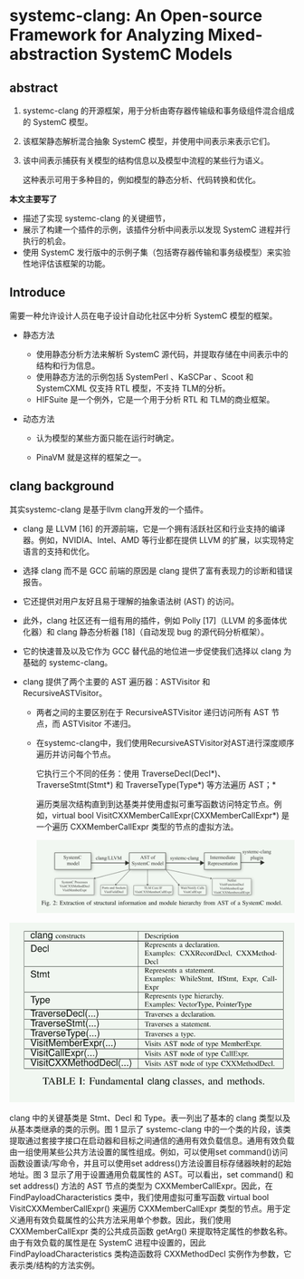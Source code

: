 # systemc-clang: An Open-source Framework for Analyzing Mixed-abstraction SystemC Models

## abstract

1.  systemc-clang 的开源框架，用于分析由寄存器传输级和事务级组件混合组成的 SystemC 模型。

2. 该框架静态解析混合抽象 SystemC 模型，并使用中间表示来表示它们。

3. 该中间表示捕获有关模型的结构信息以及模型中流程的某些行为语义。

   这种表示可用于多种目的，例如模型的静态分析、代码转换和优化。

**本文主要写了**
- 描述了实现 systemc-clang 的关键细节，
- 展示了构建一个插件的示例，该插件分析中间表示以发现 SystemC 进程并行执行的机会。
- 使用 SystemC 发行版中的示例子集（包括寄存器传输和事务级模型）来实验性地评估该框架的功能。

## Introduce

需要一种允许设计人员在电子设计自动化社区中分析 SystemC 模型的框架。

- 静态方法

  - 使用静态分析方法来解析 SystemC 源代码，并提取存储在中间表示中的结构和行为信息。
  - 使用静态方法的示例包括 SystemPerl 、KaSCPar 、Scoot  和 SystemCXML 仅支持 RTL 模型，不支持 TLM的分析。 
  - HIFSuite 是一个例外，它是一个用于分析 RTL 和 TLM的商业框架。

- 动态方法

  - 认为模型的某些方面只能在运行时确定。

  - PinaVM 就是这样的框架之一。

## clang background

其实systemc-clang 是基于llvm clang开发的一个插件。 

- clang 是 LLVM [16] 的开源前端，它是一个拥有活跃社区和行业支持的编译器。例如，NVIDIA、Intel、AMD 等行业都在提供 LLVM 的扩展，以实现特定语言的支持和优化。

- 选择 clang 而不是 GCC 前端的原因是 clang 提供了富有表现力的诊断和错误报告。

- 它还提供对用户友好且易于理解的抽象语法树 (AST) 的访问。

- 此外，clang 社区还有一组有用的插件，例如 Polly [17]（LLVM 的多面体优化器）和 clang 静态分析器 [18]（自动发现 bug 的源代码分析框架）。

- 它的快速普及以及它作为 GCC 替代品的地位进一步促使我们选择以 clang 为基础的 systemc-clang。 

- clang 提供了两个主要的 AST 遍历器：ASTVisitor 和 RecursiveASTVisitor。

  - 两者之间的主要区别在于 RecursiveASTVisitor 递归访问所有 AST 节点，而 ASTVisitor 不递归。

  - 在systemc-clang中，我们使用RecursiveASTVisitor对AST进行深度顺序遍历并访问每个节点。

    它执行三个不同的任务：使用 TraverseDecl(Decl*)、TraverseStmt(Stmt*) 和 TraverseType(Type*) 等方法遍历 AST；*

    遍历类层次结构直到到达基类并使用虚拟可重写函数访问特定节点。例如，virtual bool VisitCXXMemberCallExpr(CXXMemberCallExpr*) 是一个遍历 CXXMemberCallExpr 类型的节点的虚拟方法。

    ![image-20231116064945533](systemc-clang/image-20231116064945533.png)

![image-20231116065208808](systemc-clang/image-20231116065208808.png)

clang 中的关键基类是 Stmt、Decl 和 Type。表一列出了基本的 clang 类型以及从基本类继承的类的示例。图 1 显示了 systemc-clang 中的一个类的片段，该类提取通过套接字接口在启动器和目标之间通信的通用有效负载信息。通用有效负载由一组使用某些公共方法设置的属性组成。例如，可以使用set command()访问函数设置读/写命令，并且可以使用set address()方法设置目标存储器映射的起始地址。图 3 显示了用于设置通用负载属性的 AST。可以看出，set command() 和 set address() 方法的 AST 节点的类型为 CXXMemberCallExpr。因此，在 FindPayloadCharacteristics 类中，我们使用虚拟可重写函数 virtual bool VisitCXXMemberCallExpr() 来遍历 CXXMemberCallExpr 类型的节点。用于定义通用有效负载属性的公共方法采用单个参数。因此，我们使用 CXXMemberCallExpr 类的公共成员函数 getArg() 来提取特定属性的参数名称。由于有效负载的属性是在 SystemC 进程中设置的，因此 FindPayloadCharacteristics 类构造函数将 CXXMethodDecl 实例作为参数，它表示类/结构的方法实例。